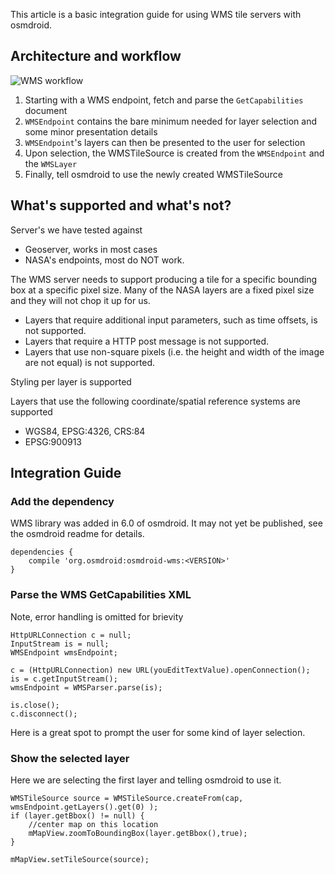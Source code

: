 This article is a basic integration guide for using WMS tile servers with osmdroid.

## Architecture and workflow

![WMS workflow](https://raw.githubusercontent.com/osmdroid/osmdroid/master/src/site/images/osmdroid-wms.png)

1. Starting with a WMS endpoint, fetch and parse the `GetCapabilities` document
2. `WMSEndpoint` contains the bare minimum needed for layer selection and some minor presentation details
3. `WMSEndpoint`'s layers can then be presented to the user for selection
4. Upon selection, the WMSTileSource is created from the `WMSEndpoint` and the `WMSLayer`
5. Finally, tell osmdroid to use the newly created WMSTileSource

## What's supported and what's not?

Server's we have tested against
 - Geoserver, works in most cases
 - NASA's endpoints, most do NOT work.

The WMS server needs to support producing a tile for a specific bounding box at a specific pixel size. Many of the NASA layers are a fixed pixel size and they will not chop it up for us. 

 - Layers that require additional input parameters, such as time offsets, is not supported.
 - Layers that require a HTTP post message is not supported.
 - Layers that use non-square pixels (i.e. the height and width of the image are not equal) is not supported.

Styling per layer is supported

Layers that use the following coordinate/spatial reference systems are supported
- WGS84, EPSG:4326, CRS:84
- EPSG:900913

## Integration Guide

### Add the dependency

WMS library was added in 6.0 of osmdroid. It may not yet be published, see the osmdroid readme for details.

````
dependencies {
    compile 'org.osmdroid:osmdroid-wms:<VERSION>'
}
````

### Parse the WMS GetCapabilities XML

Note, error handling is omitted for brievity

````
HttpURLConnection c = null;
InputStream is = null;
WMSEndpoint wmsEndpoint;

c = (HttpURLConnection) new URL(youEditTextValue).openConnection();
is = c.getInputStream();
wmsEndpoint = WMSParser.parse(is);

is.close();
c.disconnect();
````

Here is a great spot to prompt the user for some kind of layer selection.

### Show the selected layer

Here we are selecting the first layer and telling osmdroid to use it. 

````
WMSTileSource source = WMSTileSource.createFrom(cap, wmsEndpoint.getLayers().get(0) );
if (layer.getBbox() != null) {
	//center map on this location
	mMapView.zoomToBoundingBox(layer.getBbox(),true);
}

mMapView.setTileSource(source);
````

